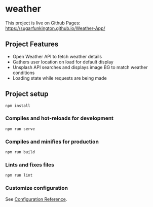 # weather

This project is live on Github Pages: https://sugarfunkington.github.io/Weather-App/ 

## Project Features
- Open Weather API to fetch weather details
- Gathers user location on load for default display
- Unsplash API searches and displays image BG to match weather conditions
- Loading state while requests are being made

## Project setup
```
npm install
```

### Compiles and hot-reloads for development
```
npm run serve
```

### Compiles and minifies for production
```
npm run build
```

### Lints and fixes files
```
npm run lint
```

### Customize configuration
See [Configuration Reference](https://cli.vuejs.org/config/).
